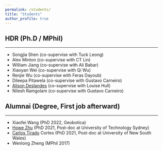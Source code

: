```yaml
---
permalink: /students/
title: "Students"
author_profile: true
---
```


## HDR (Ph.D / MPhil)
---
- Songjia Shen (co-supervise with Tuck Leong)
- Alex Minton (co-supervise with CT Lin)
- William Jiang (co-supervise with Ali Babar)
- Xiaoyan Wei (co-supervise with Qi Wu)
- Renjie Wu (co-supervise with Feras Dayoub)
- Dileepa Pitawela (co-supervise with Gustavo Carneiro)
- [Alison Deslandes](https://www.linkedin.com/in/alison-deslandes-15142452/) (co-supervise with Louise Hull)
- Nilesh Ramgolam (co-supervise with Gustavo Carneiro)

## Alumnai (Degree, First job afterward)
---
- Xiaofei Wang (PhD 2022, Geobotica)
- [Howe Zhu](https://www.linkedin.com/in/howe-yuan-zhu/) (PhD 2021, Post-doc at University of Technology Sydney)
- [Carlos Tirado](https://research.unsw.edu.au/people/dr-carlos-tirado-cortes) Cortes (PhD 2021, Post-doc at University of New South Wales)
- Wenlong Zheng (MPhil 2017)
